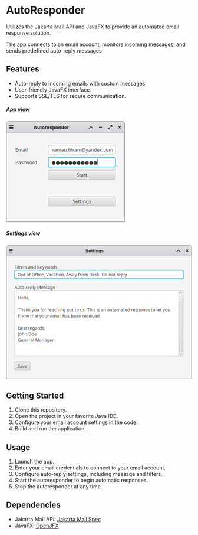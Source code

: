 # AutoResponder

Utilizes the Jakarta Mail API and JavaFX to provide an automated email response solution.

The app connects to an email account, monitors incoming messages, and sends predefined auto-reply messages

## Features

- Auto-reply to incoming emails with custom messages.
- User-friendly JavaFX interface.
- Supports SSL/TLS for secure communication.

##### App view

![](main-view-screenshot.png)

##### Settings view

![](settings-view-screenshot.png)

## Getting Started

1. Clone this repository.
2. Open the project in your favorite Java IDE.
3. Configure your email account settings in the code.
4. Build and run the application.

## Usage

1. Launch the app.
2. Enter your email credentials to connect to your email account.
3. Configure auto-reply settings, including message and filters.
4. Start the autoresponder to begin automatic responses.
5. Stop the autoresponder at any time.

## Dependencies

-  Jakarta Mail API: [Jakarta Mail Spec](https://jakarta.ee/specifications/mail/2.0/jakarta-mail-spec-2.0.html)
- JavaFX: [OpenJFX](https://openjfx.io/)

